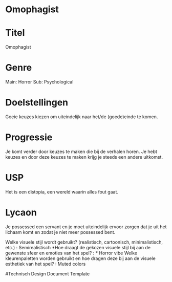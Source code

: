 # Omophagist


# Titel
Omophagist

# Genre
Main: Horror Sub: Psychological 

# Doelstellingen
Goeie keuzes kiezen om uiteindelijk naar het/de (goede)einde te komen.

# Progressie
Je komt verder door keuzes te maken die bij de verhalen horen. Je hebt keuzes en door deze keuzes te maken krijg je steeds een andere uitkomst.

# USP
Het is een distopia, een wereld waarin alles fout gaat.

# Lycaon
Je possessed een servant en je moet uiteindelijk ervoor zorgen dat je uit het lichaam komt en zodat je niet meer possessed bent.

Welke visuele stijl wordt gebruikt? (realistisch, cartoonisch, minimalistisch, etc.) : Semirealistisch *Hoe draagt de gekozen visuele stijl bij aan de gewenste sfeer en emoties van het spel? : * Horror vibe Welke kleurenpaletten worden gebruikt en hoe dragen deze bij aan de visuele esthetiek van het spel? : Muted colors

#Technisch Design Document Template
